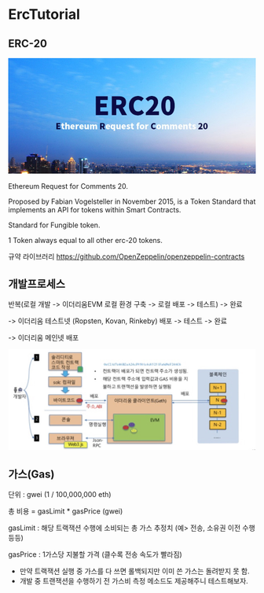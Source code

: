 # ErcTutorial

## ERC-20

![alt Erc20](https://github.com/kangkkang/ErcTutorial/blob/main/erc20-1.jpeg)

Ethereum Request for Comments 20. 

Proposed by Fabian Vogelsteller in November 2015, is a Token Standard that implements an API for tokens within Smart Contracts.

Standard for Fungible token.

1 Token always equal to all other erc-20 tokens.

규약 라이브러리
https://github.com/OpenZeppelin/openzeppelin-contracts


## 개발프로세스

반복(로컬 개발 -> 이더리움EVM 로컬 환경 구축 -> 로컬 배포 -> 테스트) -> 완료

-> 이더리움 테스트넷 (Ropsten, Kovan, Rinkeby) 배포 -> 테스트 -> 완료

-> 이더리움 메인넷 배포

![alt Erc20-dev](https://github.com/kangkkang/ErcTutorial/blob/main/erc20-2.jpeg)

## 가스(Gas)

단위 : gwei (1 / 100,000,000 eth)

총 비용 = gasLimit * gasPrice (gwei)

gasLimit : 해당 트랙잭션 수행에 소비되는 총 가스 추정치 (예> 전송, 소유권 이전 수행 등등)

gasPrice : 1가스당 지불할 가격 (클수록 전송 속도가 빨라짐)

* 만약 트랙잭션 실행 중 가스를 다 쓰면 롤백되지만 이미 쓴 가스는 돌려받지 못 함.
* 개발 중 트랜잭션을 수행하기 전 가스비 측정 메소드도 제공해주니 테스트해보자.
